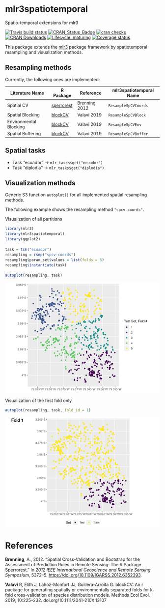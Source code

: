 
# mlr3spatiotemporal

Spatio-temporal extensions for mlr3

<!-- badges: start -->

[![Travis build
status](https://travis-ci.org/mlr-org/mlr3spatiotemporal.svg?branch=master)](https://travis-ci.org/mlr-org/mlr3spatiotemporal)
[![CRAN\_Status\_Badge](http://www.r-pkg.org/badges/version-ago/mlr3spatiotemporal)](https://cran.r-project.org/package=mlr3spatiotemporal)
[![cran
checks](https://cranchecks.info/badges/worst/mlr3spatiotemporal)](https://cran.r-project.org/web/checks/check_results_mlr3spatiotemporal.html)
[![CRAN
Downloads](https://cranlogs.r-pkg.org/badges/mlr3spatiotemporal)](https://cran.rstudio.com/web/packages/mlr3spatiotemporal/index.html)
[![Lifecycle:
maturing](https://img.shields.io/badge/lifecycle-maturing-blue.svg)](https://www.tidyverse.org/lifecycle/#maturing)
[![Coverage
status](https://codecov.io/gh/mlr-org/mlr3spatiotemporal/branch/master/graph/badge.svg)](https://codecov.io/github/mlr-org/mlr3spatiotemporal?branch=master)
<!-- badges: end -->

This package extends the [mlr3](https://github.com/mlr-org/mlr3) package
framework by spatiotemporal resampling and visualization methods.

## Resampling methods

Currently, the following ones are implemented:

| Literature Name        | R Package                                                 | Reference     | mlr3spatiotemporal Name |
| ---------------------- | --------------------------------------------------------- | ------------- | ----------------------- |
| Spatial CV             | [sperrorest](https://github.com/giscience-fsu/sperrorest) | Brenning 2012 | `ResampleSpCVCoords`    |
| Spatial Blocking       | [blockCV](https://github.com/rvalavi/blockCV)             | Valavi 2019   | `ResampleSpCVBlock`     |
| Environmental Blocking | [blockCV](https://github.com/rvalavi/blockCV)             | Valavi 2019   | `ResampleSpCVEnv`       |
| Spatial Buffering      | [blockCV](https://github.com/rvalavi/blockCV)             | Valavi 2019   | `ResampleSpCVBuffer`    |

## Spatial tasks

  - Task “ecuador” -\> `mlr_tasks$get("ecuador")`
  - Task “diplodia” -\> `mlr_tasks$get("diplodia")`

## Visualization methods

Generic S3 function `autoplot()` for all implemented spatial resampling
methods.

The following example shows the resampling method `"spcv-coords"`.

Visualization of all partitions

``` r
library(mlr3)
library(mlr3spatiotemporal)
library(ggplot2)

task = tsk("ecuador")
resampling = rsmp("spcv-coords")
resampling$param_set$values = list(folds = 5)
resampling$instantiate(task)

autoplot(resampling, task)
```

![](README_files/figure-gfm/spcv-coords-all-partitions-1.png)<!-- -->

Visualization of the first fold only

``` r
autoplot(resampling, task, fold_id = 1)
```

![](README_files/figure-gfm/spcv-coords-fold-1.png)<!-- -->

# References

<div id="refs" class="references">

<div id="ref-Brenning2012">

**Brenning**, A., 2012. “Spatial Cross-Validation and Bootstrap for the
Assessment of Prediction Rules in Remote Sensing: The R Package
Sperrorest.” In *2012 IEEE International Geoscience and Remote Sensing
Symposium*, 5372–5. <https://doi.org/10.1109/IGARSS.2012.6352393>.

</div>

<div id="ref-Valavi2019">

**Valavi** R, Elith J, Lahoz-Monfort JJ, Guillera-Arroita G. blockCV: An
r package for generating spatially or environmentally separated folds
for k-fold cross-validation of species distribution models. Methods Ecol
Evol. 2019; 10:225–232. doi.org/10.1111/2041-210X.13107

</div>

</div>
